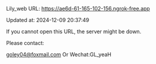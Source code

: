 Lily_web URL: https://ae6d-61-165-102-156.ngrok-free.app

Updated at: 2024-12-09 20:37:49

If you cannot open this URL, the server might be down.

Please contact: 

goley04@foxmail.com Or Wechat:GL_yeaH